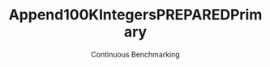 ---
layout: docu
title: Append100KIntegersPREPAREDPrimary
subtitle: Continuous Benchmarking
selected: Append
expanded: Benchmarking
benchmark: /individual_results/Append100KIntegersPREPAREDPrimary.html
---